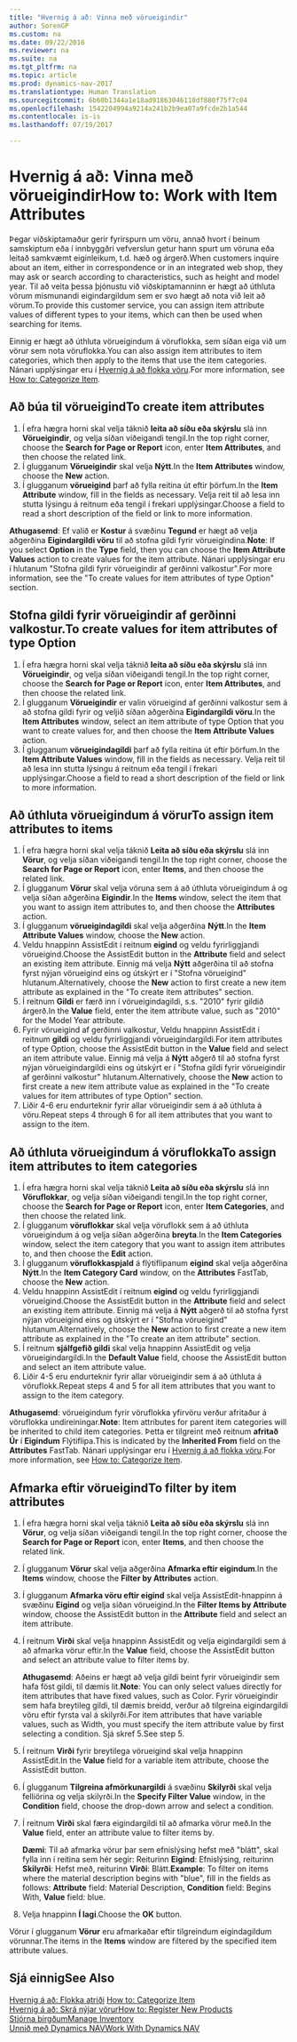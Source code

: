 ```yaml
---
title: "Hvernig á að: Vinna með vörueigindir"
author: SorenGP
ms.custom: na
ms.date: 09/22/2016
ms.reviewer: na
ms.suite: na
ms.tgt_pltfrm: na
ms.topic: article
ms.prod: dynamics-nav-2017
ms.translationtype: Human Translation
ms.sourcegitcommit: 6b60b1344a1e18ad91863046110df880f75f7c04
ms.openlocfilehash: 1542204994a9214a241b2b9ea07a9fcde2b1a544
ms.contentlocale: is-is
ms.lasthandoff: 07/19/2017

---
```


# <a name="how-to-work-with-item-attributes"></a><span data-ttu-id="a5dda-102">Hvernig á að: Vinna með vörueigindir</span><span class="sxs-lookup"><span data-stu-id="a5dda-102">How to: Work with Item Attributes</span></span>
<span data-ttu-id="a5dda-103">Þegar viðskiptamaður gerir fyrirspurn um vöru, annað hvort í beinum samskiptum eða í innbyggðri vefverslun getur hann spurt um vöruna eða leitað samkvæmt eiginleikum, t.d. hæð og árgerð.</span><span class="sxs-lookup"><span data-stu-id="a5dda-103">When customers inquire about an item, either in correspondence or in an integrated web shop, they may ask or search according to characteristics, such as height and model year.</span></span> <span data-ttu-id="a5dda-104">Til að veita þessa þjónustu við viðskiptamanninn er hægt að úthluta vörum mismunandi eigindargildum sem er svo hægt að nota við leit að vörum.</span><span class="sxs-lookup"><span data-stu-id="a5dda-104">To provide this customer service, you can assign item attribute values of different types to your items, which can then be used when searching for items.</span></span>

<span data-ttu-id="a5dda-105">Einnig er hægt að úthluta vörueigindum á vöruflokka, sem síðan eiga við um vörur sem nota vöruflokka.</span><span class="sxs-lookup"><span data-stu-id="a5dda-105">You can also assign item attributes to item categories, which then apply to the items that use the item categories.</span></span> <span data-ttu-id="a5dda-106">Nánari upplýsingar eru í [Hvernig á að flokka vöru](inventory-how-categorize-items.md).</span><span class="sxs-lookup"><span data-stu-id="a5dda-106">For more information, see [How to: Categorize Item](inventory-how-categorize-items.md).</span></span>

## <a name="to-create-item-attributes"></a><span data-ttu-id="a5dda-107">Að búa til vörueigind</span><span class="sxs-lookup"><span data-stu-id="a5dda-107">To create item attributes</span></span>
1. <span data-ttu-id="a5dda-108">Í efra hægra horni skal velja táknið **leita að síðu eða skýrslu** slá inn **Vörueigindir**, og velja síðan viðeigandi tengil.</span><span class="sxs-lookup"><span data-stu-id="a5dda-108">In the top right corner, choose the **Search for Page or Report** icon, enter **Item Attributes**, and then choose the related link.</span></span>
2. <span data-ttu-id="a5dda-109">Í glugganum **Vörueigindir** skal velja **Nýtt**.</span><span class="sxs-lookup"><span data-stu-id="a5dda-109">In the **Item Attributes** window, choose the **New** action.</span></span>
3. <span data-ttu-id="a5dda-110">Í glugganum **vörueigind** þarf að fylla reitina út eftir þörfum.</span><span class="sxs-lookup"><span data-stu-id="a5dda-110">In the **Item Attribute** window, fill in the fields as necessary.</span></span> <span data-ttu-id="a5dda-111">Velja reit til að lesa inn stutta lýsingu á reitnum eða tengil í frekari upplýsingar.</span><span class="sxs-lookup"><span data-stu-id="a5dda-111">Choose a field to read a short description of the field or link to more information.</span></span>

<span data-ttu-id="a5dda-112">**Athugasemd**: Ef valið er **Kostur** á svæðinu **Tegund** er hægt að velja aðgerðina **Eigindargildi vöru** til að stofna gildi fyrir vörueigindina.</span><span class="sxs-lookup"><span data-stu-id="a5dda-112">**Note**: If you select **Option** in the **Type** field, then you can choose the **Item Attribute Values** action to create values for the item attribute.</span></span> <span data-ttu-id="a5dda-113">Nánari upplýsingar eru í hlutanum "Stofna gildi fyrir vörueigindir af gerðinni valkostur".</span><span class="sxs-lookup"><span data-stu-id="a5dda-113">For more information, see the "To create values for item attributes of type Option" section.</span></span>  

## <a name="to-create-values-for-item-attributes-of-type-option"></a><span data-ttu-id="a5dda-114">Stofna gildi fyrir vörueigindir af gerðinni valkostur.</span><span class="sxs-lookup"><span data-stu-id="a5dda-114">To create values for item attributes of type Option</span></span>
1. <span data-ttu-id="a5dda-115">Í efra hægra horni skal velja táknið **leita að síðu eða skýrslu** slá inn **Vörueigindir**, og velja síðan viðeigandi tengil.</span><span class="sxs-lookup"><span data-stu-id="a5dda-115">In the top right corner, choose the **Search for Page or Report** icon, enter **Item Attributes**, and then choose the related link.</span></span>
2. <span data-ttu-id="a5dda-116">Í glugganum **Vörueigindir** er valin vörueigind af gerðinni valkostur sem á að stofna gildi fyrir og veljið síðan aðgerðina **Eigindargildi vöru**.</span><span class="sxs-lookup"><span data-stu-id="a5dda-116">In the **Item Attributes** window, select an item attribute of type Option that you want to create values for, and then choose the **Item Attribute Values** action.</span></span>
3. <span data-ttu-id="a5dda-117">Í glugganum **vörueigindagildi** þarf að fylla reitina út eftir þörfum.</span><span class="sxs-lookup"><span data-stu-id="a5dda-117">In the **Item Attribute Values** window, fill in the fields as necessary.</span></span> <span data-ttu-id="a5dda-118">Velja reit til að lesa inn stutta lýsingu á reitnum eða tengil í frekari upplýsingar.</span><span class="sxs-lookup"><span data-stu-id="a5dda-118">Choose a field to read a short description of the field or link to more information.</span></span>

## <a name="to-assign-item-attributes-to-items"></a><span data-ttu-id="a5dda-119">Að úthluta vörueigindum á vörur</span><span class="sxs-lookup"><span data-stu-id="a5dda-119">To assign item attributes to items</span></span>
1. <span data-ttu-id="a5dda-120">Í efra hægra horni skal velja táknið **Leita að síðu eða skýrslu** slá inn **Vörur**, og velja síðan viðeigandi tengil.</span><span class="sxs-lookup"><span data-stu-id="a5dda-120">In the top right corner, choose the **Search for Page or Report** icon, enter **Items**, and then choose the related link.</span></span>
2. <span data-ttu-id="a5dda-121">Í glugganum **Vörur** skal velja vöruna sem á að úthluta vörueigindum á og velja síðan aðgerðina **Eigindir**.</span><span class="sxs-lookup"><span data-stu-id="a5dda-121">In the **Items** window, select the item that you want to assign item attributes to, and then choose the **Attributes** action.</span></span>
3. <span data-ttu-id="a5dda-122">Í glugganum **vörueigindagildi** skal velja aðgerðina **Nýtt**.</span><span class="sxs-lookup"><span data-stu-id="a5dda-122">In the **Item Attribute Values** window, choose the **New** action.</span></span>
4. <span data-ttu-id="a5dda-123">Veldu hnappinn AssistEdit í reitnum **eigind** og veldu fyrirliggjandi vörueigind.</span><span class="sxs-lookup"><span data-stu-id="a5dda-123">Choose the AssistEdit button in the **Attribute** field and select an existing item attribute.</span></span> <span data-ttu-id="a5dda-124">Einnig má velja **Nýtt** aðgerðina til að stofna fyrst nýjan vörueigind eins og útskýrt er í "Stofna vörueigind" hlutanum.</span><span class="sxs-lookup"><span data-stu-id="a5dda-124">Alternatively, choose the **New** action to first create a new item attribute as explained in the "To create item attributes" section.</span></span>
5. <span data-ttu-id="a5dda-125">Í reitnum **Gildi** er færð inn í vörueigindagildi, s.s. "2010" fyrir gildið árgerð.</span><span class="sxs-lookup"><span data-stu-id="a5dda-125">In the **Value** field, enter the item attribute value, such as "2010" for the Model Year attribute.</span></span>
6. <span data-ttu-id="a5dda-126">Fyrir vörueigind af gerðinni valkostur, Veldu hnappinn AssistEdit í reitnum **gildi** og veldu fyrirliggjandi vörueigindargildi.</span><span class="sxs-lookup"><span data-stu-id="a5dda-126">For item attributes of type Option, choose the AssistEdit button in the **Value** field and select an item attribute value.</span></span> <span data-ttu-id="a5dda-127">Einnig má velja á **Nýtt** aðgerð til að stofna fyrst nýjan vörueigindargildi eins og útskýrt er í "Stofna gildi fyrir vörueigindir af gerðinni valkostur" hlutanum.</span><span class="sxs-lookup"><span data-stu-id="a5dda-127">Alternatively, choose the **New** action to first create a new item attribute value as explained in the "To create values for item attributes of type Option" section.</span></span>
7. <span data-ttu-id="a5dda-128">Liðir 4-6 eru endurteknir fyrir allar vörueigindir sem á að úthluta á vöru.</span><span class="sxs-lookup"><span data-stu-id="a5dda-128">Repeat steps 4 through 6 for all item attributes that you want to assign to the item.</span></span>

## <a name="to-assign-item-attributes-to-item-categories"></a><span data-ttu-id="a5dda-129">Að úthluta vörueigindum á vöruflokka</span><span class="sxs-lookup"><span data-stu-id="a5dda-129">To assign item attributes to item categories</span></span>
1. <span data-ttu-id="a5dda-130">Í efra hægra horni skal velja táknið **Leita að síðu eða skýrslu** slá inn **Vöruflokkar**, og velja síðan viðeigandi tengil.</span><span class="sxs-lookup"><span data-stu-id="a5dda-130">In the top right corner, choose the **Search for Page or Report** icon, enter **Item Categories**, and then choose the related link.</span></span>
2. <span data-ttu-id="a5dda-131">Í glugganum **vöruflokkar** skal velja vöruflokk sem á að úthluta vörueigindum á og velja síðan aðgerðina **breyta**.</span><span class="sxs-lookup"><span data-stu-id="a5dda-131">In the **Item Categories** window, select the item category that you want to assign item attributes to, and then choose the **Edit** action.</span></span>
3. <span data-ttu-id="a5dda-132">Í glugganum **vöruflokkaspjald** á flýtiflipanum **eigind** skal velja aðgerðina **Nýtt**.</span><span class="sxs-lookup"><span data-stu-id="a5dda-132">In the **Item Category Card** window, on the **Attributes** FastTab, choose the **New** action.</span></span>
4. <span data-ttu-id="a5dda-133">Veldu hnappinn AssistEdit í reitnum **eigind** og veldu fyrirliggjandi vörueigind.</span><span class="sxs-lookup"><span data-stu-id="a5dda-133">Choose the AssistEdit button in the **Attribute** field and select an existing item attribute.</span></span> <span data-ttu-id="a5dda-134">Einnig má velja á **Nýtt** aðgerð til að stofna fyrst nýjan vörueigind eins og útskýrt er í "Stofna vörueigind" hlutanum.</span><span class="sxs-lookup"><span data-stu-id="a5dda-134">Alternatively, choose the **New** action to first create a new item attribute as explained in the "To create an item attribute" section.</span></span>
5. <span data-ttu-id="a5dda-135">Í reitnum **sjálfgefið gildi** skal velja hnappinn AssistEdit og velja vörueigindargildi.</span><span class="sxs-lookup"><span data-stu-id="a5dda-135">In the **Default Value** field, choose the AssistEdit button and select an item attribute value.</span></span>
6. <span data-ttu-id="a5dda-136">Liðir 4-5 eru endurteknir fyrir allar vörueigindir sem á að úthluta á vöruflokk.</span><span class="sxs-lookup"><span data-stu-id="a5dda-136">Repeat steps 4 and 5 for all item attributes that you want to assign to the item category.</span></span>

<span data-ttu-id="a5dda-137">**Athugasemd**: vörueigindum fyrir vöruflokka yfirvöru verður afritaður á vöruflokka undireiningar.</span><span class="sxs-lookup"><span data-stu-id="a5dda-137">**Note**: Item attributes for parent item categories will be inherited to child item categories.</span></span> <span data-ttu-id="a5dda-138">Þetta er tilgreint með reitnum **afritað Úr** í **Eigindum** Flýtiflipa.</span><span class="sxs-lookup"><span data-stu-id="a5dda-138">This is indicated by the **Inherited From** field on the **Attributes** FastTab.</span></span> <span data-ttu-id="a5dda-139">Nánari upplýsingar eru í [Hvernig á að flokka vöru](inventory-how-categorize-items.md).</span><span class="sxs-lookup"><span data-stu-id="a5dda-139">For more information, see [How to: Categorize Item](inventory-how-categorize-items.md).</span></span>

## <a name="to-filter-by-item-attributes"></a><span data-ttu-id="a5dda-140">Afmarka eftir vörueigind</span><span class="sxs-lookup"><span data-stu-id="a5dda-140">To filter by item attributes</span></span>
1. <span data-ttu-id="a5dda-141">Í efra hægra horni skal velja táknið **Leita að síðu eða skýrslu** slá inn **Vörur**, og velja síðan viðeigandi tengil.</span><span class="sxs-lookup"><span data-stu-id="a5dda-141">In the top right corner, choose the **Search for Page or Report** icon, enter **Items**, and then choose the related link.</span></span>
2. <span data-ttu-id="a5dda-142">Í glugganum **Vörur** skal velja aðgerðina **Afmarka eftir eigindum**.</span><span class="sxs-lookup"><span data-stu-id="a5dda-142">In the **Items** window, choose the **Filter by Attributes** action.</span></span>
3. <span data-ttu-id="a5dda-143">Í glugganum **Afmarka vöru eftir eigind** skal velja AssistEdit-hnappinn á svæðinu **Eigind** og velja síðan vörueigind.</span><span class="sxs-lookup"><span data-stu-id="a5dda-143">In the **Filter Items by Attribute** window, choose the AssistEdit button in the **Attribute** field and select an item attribute.</span></span>
4. <span data-ttu-id="a5dda-144">Í reitnum **Virði** skal velja hnappinn AssistEdit og velja eigindargildi sem á að afmarka vörur eftir.</span><span class="sxs-lookup"><span data-stu-id="a5dda-144">In the **Value** field, choose the AssistEdit button and select an attribute value to filter items by.</span></span>

    <span data-ttu-id="a5dda-145">**Athugasemd**: Aðeins er hægt að velja gildi beint fyrir vörueigindir sem hafa föst gildi, til dæmis lit.</span><span class="sxs-lookup"><span data-stu-id="a5dda-145">**Note**: You can only select values directly for item attributes that have fixed values, such as Color.</span></span> <span data-ttu-id="a5dda-146">Fyrir vörueigindir sem hafa breytileg gildi, til dæmis breidd, verður að tilgreina eigindargildi vöru eftir fyrsta val á skilyrði.</span><span class="sxs-lookup"><span data-stu-id="a5dda-146">For item attributes that have variable values, such as Width, you must specify the item attribute value by first selecting a condition.</span></span> <span data-ttu-id="a5dda-147">Sjá skref 5.</span><span class="sxs-lookup"><span data-stu-id="a5dda-147">See step 5.</span></span>
5. <span data-ttu-id="a5dda-148">Í reitnum **Virði** fyrir breytilega vörueigind skal velja hnappinn AssistEdit.</span><span class="sxs-lookup"><span data-stu-id="a5dda-148">In the **Value** field for a variable item attribute, choose the AssistEdit button.</span></span>
6. <span data-ttu-id="a5dda-149">Í glugganum **Tilgreina afmörkunargildi** á svæðinu **Skilyrði** skal velja felliörina og velja skilyrði.</span><span class="sxs-lookup"><span data-stu-id="a5dda-149">In the **Specify Filter Value** window, in the **Condition** field, choose the drop-down arrow and select a condition.</span></span>
7. <span data-ttu-id="a5dda-150">Í reitnum **Virði** skal færa eigindargildi til að afmarka vörur með.</span><span class="sxs-lookup"><span data-stu-id="a5dda-150">In the **Value** field, enter an attribute value to filter items by.</span></span>

    <span data-ttu-id="a5dda-151">**Dæmi**: Til að afmarka vörur þar sem efnislýsing hefst með "blátt", skal fylla inn í reitina sem hér segir: Reiturinn **Eigind**: Efnislýsing, reiturinn **Skilyrði**: Hefst með, reiturinn **Virði**: Blátt.</span><span class="sxs-lookup"><span data-stu-id="a5dda-151">**Example**: To filter on items where the material description begins with "blue", fill in the fields as follows: **Attribute** field: Material Description, **Condition** field: Begins With, **Value** field: blue.</span></span>
8. <span data-ttu-id="a5dda-152">Velja hnappinn **Í lagi**.</span><span class="sxs-lookup"><span data-stu-id="a5dda-152">Choose the **OK** button.</span></span>   

<span data-ttu-id="a5dda-153">Vörur í glugganum **Vörur** eru afmarkaðar eftir tilgreindum eigindagildum vörunnar.</span><span class="sxs-lookup"><span data-stu-id="a5dda-153">The items in the **Items** window are filtered by the specified item attribute values.</span></span>

## <a name="see-also"></a><span data-ttu-id="a5dda-154">Sjá einnig</span><span class="sxs-lookup"><span data-stu-id="a5dda-154">See Also</span></span>
<span data-ttu-id="a5dda-155">[Hvernig á að: Flokka atriði](inventory-how-categorize-items.md)  </span><span class="sxs-lookup"><span data-stu-id="a5dda-155">[How to: Categorize Item](inventory-how-categorize-items.md)  </span></span>  
[<span data-ttu-id="a5dda-156">Hvernig á að: Skrá nýjar vörur</span><span class="sxs-lookup"><span data-stu-id="a5dda-156">How to: Register New Products</span></span>](inventory-how-register-new-products.md)  
[<span data-ttu-id="a5dda-157">Stjórna birgðum</span><span class="sxs-lookup"><span data-stu-id="a5dda-157">Manage Inventory</span></span>](inventory-manage-inventory.md)  
[<span data-ttu-id="a5dda-158">Unnið með Dynamics NAV</span><span class="sxs-lookup"><span data-stu-id="a5dda-158">Work With Dynamics NAV</span></span>](ui-work-product.md)

